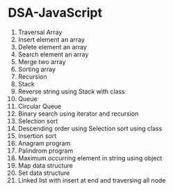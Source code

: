 # DSA-JavaScript

1. Traversal Array
2. Insert element an array
3. Delete element an array
4. Search element an array
5. Merge two array
6. Sorting array
7. Recursion
8. Stack
9. Reverse string using Stack with class
10. Queue
11. Circular Queue
12. Binary search using iterator and recursion
13. Selection sort
14. Descending order using Selection sort using class
15. Insertion sort
16. Anagram program
17. Palindrom program
18. Maximum occurring element in string using object
19. Map data structure
20. Set data structure
21. Linked list with insert at end and traversing all node
